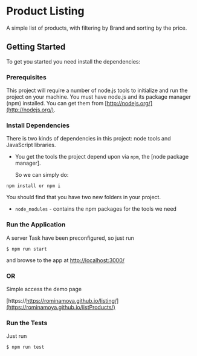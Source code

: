 Product Listing
===================

 A simple list of products, with filtering by Brand and sorting by the price.

## Getting Started

To get you started you need install the dependencies:

### Prerequisites


This project will require a number of node.js tools to initialize and run the project on your machine. You must have node.js and its package manager (npm) installed.  You can get them from [http://nodejs.org/](http://nodejs.org/).

### Install Dependencies

There is two kinds of dependencies in this project: node tools and JavaScript libraries.

* You get the tools the project depend upon via `npm`, the [node package manager].

  So we can simply do:

```
npm install or npm i
```
 You should find that you have two new folders in your project.

* `node_modules` - contains the npm packages for the tools we need


### Run the Application

A server Task have been preconfigured, so just run

```
$ npm run start
```
and  browse to the app at [http://localhost:3000/](http://localhost:3000/)

### OR

Simple access the demo page

[https://https://rominamoya.github.io/listing/](https://rominamoya.github.io/listProducts/)

### Run the Tests

Just run

```
$ npm run test
```
